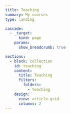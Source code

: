 ```yaml
---
title: Teaching 
summary: My courses
type: landing

cascade:
  - _target:
      kind: page
    params:
      show_breadcrumb: true

sections:
  - block: collection
    id: teaching 
    content:
      title: Teaching
      filters:
        folders:
          - teaching
    design:
      view: article-grid
      columns: 2
---
```

